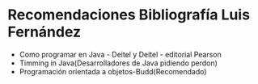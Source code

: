# Recomendaciones Bibliografía Luis Fernández
- Como programar en Java - Deitel y Deitel - editorial Pearson
- Timming in Java(Desarrolladores de Java pidiendo perdon)
- Programación orientada a objetos-Budd(Recomendado)
